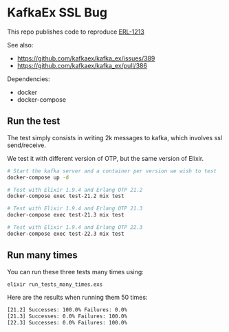 # KafkaEx SSL Bug

This repo publishes code to reproduce [ERL-1213](https://bugs.erlang.org/browse/ERL-1213)

See also:

* https://github.com/kafkaex/kafka_ex/issues/389
* https://github.com/kafkaex/kafka_ex/pull/386

Dependencies:

* docker
* docker-compose

## Run the test

The test simply consists in writing 2k messages to kafka, which involves ssl send/receive.

We test it with different version of OTP, but the same version of Elixir.

```bash
# Start the kafka server and a container per version we wish to test
docker-compose up -d

# Test with Elixir 1.9.4 and Erlang OTP 21.2
docker-compose exec test-21.2 mix test

# Test with Elixir 1.9.4 and Erlang OTP 21.3
docker-compose exec test-21.3 mix test

# Test with Elixir 1.9.4 and Erlang OTP 22.3
docker-compose exec test-22.3 mix test
```

## Run many times

You can run these three tests many times using:

```bash
elixir run_tests_many_times.exs
```

Here are the results when running them 50 times:

```bash
[21.2] Successes: 100.0% Failures: 0.0%
[21.3] Successes: 0.0% Failures: 100.0%
[22.3] Successes: 0.0% Failures: 100.0%
```
